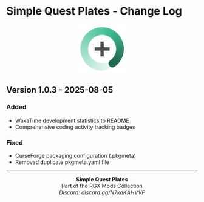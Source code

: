 # Simple Quest Plates - Change Log

<p align="center">
  <img src="../images/logo.png" alt="SQP Icon" width="128" height="128">
</p>

## Version 1.0.3 - 2025-08-05

### Added
- WakaTime development statistics to README
- Comprehensive coding activity tracking badges

### Fixed
- CurseForge packaging configuration (.pkgmeta)
- Removed duplicate pkgmeta.yaml file

---

<p align="center">
  <strong>Simple Quest Plates</strong><br>
  Part of the RGX Mods Collection<br>
  <em>Discord: discord.gg/N7kdKAHVVF</em>
</p>